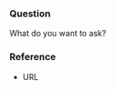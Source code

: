 ﻿---
name: Spike
about: Suggest an analysis of a problem

---
 
 ### Question
 
 What do you want to ask?
 
 ### Reference
 
 * URL
